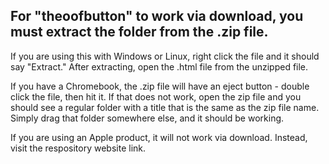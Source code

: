 For "theoofbutton" to work via download, you must extract the folder from the .zip file.
-
If you are using this with Windows or Linux, right click the file and it should say "Extract." 
After extracting, open the .html file from the unzipped file.

If you have a Chromebook, the .zip file will have an eject button - double click the file, then hit it.
If that does not work, open the zip file and you should see a regular folder with a title that is the same as the zip file name.
Simply drag that folder somewhere else, and it should be working.

If you are using an Apple product, it will not work via download. Instead, visit the respository website link.
